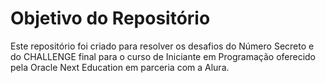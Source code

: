 <h1>Objetivo do Repositório</h1>
Este repositório foi criado para resolver os desafios do Número Secreto e do CHALLENGE final para o curso de Iniciante em Programação oferecido pela Oracle Next Education em parceria com a Alura.
